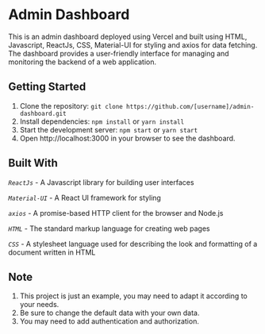 # Admin Dashboard

This is an admin dashboard deployed using Vercel and built using HTML, Javascript, ReactJs, CSS, Material-UI for styling and axios for data fetching. The dashboard provides a user-friendly interface for managing and monitoring the backend of a web application.

## Getting Started

1. Clone the repository: `git clone https://github.com/[username]/admin-dashboard.git`
2. Install dependencies: `npm install` or `yarn install`
3. Start the development server: `npm start` or `yarn start`
4. Open http://localhost:3000 in your browser to see the dashboard.

## Built With

_`ReactJs`_ - A Javascript library for building user interfaces

_`Material-UI`_ - A React UI framework for styling

_`axios`_ - A promise-based HTTP client for the browser and Node.js

_`HTML`_ - The standard markup language for creating web pages

_`CSS`_ - A stylesheet language used for describing the look and formatting of a document written in HTML

## Note

1. This project is just an example, you may need to adapt it according to your needs.
2. Be sure to change the default data with your own data.
3. You may need to add authentication and authorization.
